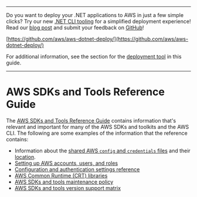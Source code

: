 --------

Do you want to deploy your \.NET applications to AWS in just a few simple clicks? Try our new [\.NET CLI tooling](https://www.nuget.org/packages/AWS.Deploy.Tools/) for a simplified deployment experience\! Read our [blog post](https://aws.amazon.com/blogs/developer/reimagining-the-aws-net-deployment-experience/) and submit your feedback on [GitHub](https://github.com/aws/aws-dotnet-deploy)\!

 [https://github.com/aws/aws-dotnet-deploy/](https://github.com/aws/aws-dotnet-deploy/)

For additional information, see the section for the [deployment tool](https://docs.aws.amazon.com/sdk-for-net/v3/developer-guide/deployment-tool.html) in this guide\.

--------

# AWS SDKs and Tools Reference Guide<a name="sdks-and-tools-ref"></a>

The [AWS SDKs and Tools Reference Guide](https://docs.aws.amazon.com/sdkref/latest/guide/overview.html) contains information that's relevant and important for many of the AWS SDKs and toolkits and the AWS CLI\. The following are some examples of the information that the reference contains:
+ Information about the [shared AWS `config` and `credentials` files](https://docs.aws.amazon.com/sdkref/latest/guide/file-format.html) and their [location](https://docs.aws.amazon.com/sdkref/latest/guide/file-location.html)\.
+ [Setting up AWS accounts, users, and roles](https://docs.aws.amazon.com/sdkref/latest/guide/access-users.html)
+ [Configuration and authentication settings reference](https://docs.aws.amazon.com/sdkref/latest/guide/settings-reference.html)
+ [AWS Common Runtime \(CRT\) libraries](https://docs.aws.amazon.com/sdkref/latest/guide/common-runtime.html)
+ [AWS SDKs and tools maintenance policy](https://docs.aws.amazon.com/sdkref/latest/guide/maint-policy.html)
+ [AWS SDKs and tools version support matrix](https://docs.aws.amazon.com/sdkref/latest/guide/version-support-matrix.html)